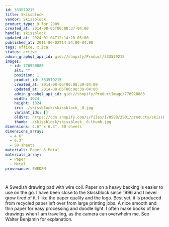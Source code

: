 ```yaml
---
id: 333579215
title: Skissblock
vendor: Skissblock
product_type: 9 for 2009
created_at: 2014-08-05T00:08:37-04:00
handle: skissblock
updated_at: 2024-01-04T12:14:20-05:00
published_at: 2011-06-02T14:54:00-04:00
tags: office, x.ica
status: active
admin_graphql_api_id: gid://shopify/Product/333579215
images:
  - id: 776920883
    alt: ""
    position: 1
    product_id: 333579215
    created_at: 2014-08-05T00:08:39-04:00
    updated_at: 2014-08-05T00:08:39-04:00
    admin_graphql_api_id: gid://shopify/ProductImage/776920883
    width: 1024
    height: 1024
    src: ./skissblock/skissblock__0.jpg
    variant_ids: []
    oldSrc: https://cdn.shopify.com/s/files/1/0589/2901/products/skissblock_1.jpeg?v=1407211719
    thumb: ./skissblock/skissblock__0-thumb.jpg
dimensions: 4.6" x 6.3", 50 sheets
dimensions_array:
  - 4.6"
  - 6.3"
  - 50 sheets
materials: Paper & Metal
materials_array:
  - Paper
  - Metal
provenance: SWEDEN

---
```


A Swedish drawing pad with wire coil. Paper on a heavy backing is easier to use on the go. I have been close to the Skissblock since 1996 and I never grow tired of it. I like the paper quality and the logo. Best yet, it is produced from recycled paper left over from large printing jobs. A nice smooth and thin paper for easy processing and doodle light. I often make books of line drawings when I am traveling, as the camera can overwhelm me. See Walter Benjamin for explanation.